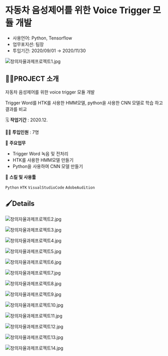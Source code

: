 # 자동차 음성제어를 위한 Voice Trigger 모듈 개발

- 사용언어: Python, Tensorflow
- 업무포지션: 팀장
- 투입기간: 2020/09/01 → 2020/11/30

![창의자율과제프로젝트1.jpg](%E1%84%8C%E1%85%A1%E1%84%83%E1%85%A9%E1%86%BC%E1%84%8E%E1%85%A1%20%E1%84%8B%E1%85%B3%E1%86%B7%E1%84%89%E1%85%A5%E1%86%BC%E1%84%8C%E1%85%A6%E1%84%8B%E1%85%A5%E1%84%85%E1%85%B3%E1%86%AF%20%E1%84%8B%E1%85%B1%E1%84%92%E1%85%A1%E1%86%AB%20Voice%20Trigger%20%E1%84%86%E1%85%A9%E1%84%83%E1%85%B2%E1%86%AF%20%E1%84%80%E1%85%A2%206c1e2a7ee61f4aeebf6a52f01f646343/%EC%B0%BD%EC%9D%98%EC%9E%90%EC%9C%A8%EA%B3%BC%EC%A0%9C%ED%94%84%EB%A1%9C%EC%A0%9D%ED%8A%B81.jpg)

## 👩‍🏫PROJECT 소개

자동차 음성제어를 위한 voice trigger 모듈 개발

Trigger Word를 HTK를 사용한 HMM모델, python을 사용한 CNN 모델로 학습 하고 결과를 비교

🗓️ **작업기간** : 2020.12.

👨‍💻 **투입인원** : 7명

📒 **주요업무** 

- Trigger Word 녹음 및 전처리
- HTK를 사용한 HMM모델 만들기
- Python을 사용하여 CNN 모델 만들기

🌱 **스킬 및 사용툴**

`Python` `HTK` `VisualStudioCode` `AdobeAudition`

## 🖌️Details

![창의자율과제프로젝트2.jpg](%E1%84%8C%E1%85%A1%E1%84%83%E1%85%A9%E1%86%BC%E1%84%8E%E1%85%A1%20%E1%84%8B%E1%85%B3%E1%86%B7%E1%84%89%E1%85%A5%E1%86%BC%E1%84%8C%E1%85%A6%E1%84%8B%E1%85%A5%E1%84%85%E1%85%B3%E1%86%AF%20%E1%84%8B%E1%85%B1%E1%84%92%E1%85%A1%E1%86%AB%20Voice%20Trigger%20%E1%84%86%E1%85%A9%E1%84%83%E1%85%B2%E1%86%AF%20%E1%84%80%E1%85%A2%206c1e2a7ee61f4aeebf6a52f01f646343/%EC%B0%BD%EC%9D%98%EC%9E%90%EC%9C%A8%EA%B3%BC%EC%A0%9C%ED%94%84%EB%A1%9C%EC%A0%9D%ED%8A%B82.jpg)

![창의자율과제프로젝트3.jpg](%E1%84%8C%E1%85%A1%E1%84%83%E1%85%A9%E1%86%BC%E1%84%8E%E1%85%A1%20%E1%84%8B%E1%85%B3%E1%86%B7%E1%84%89%E1%85%A5%E1%86%BC%E1%84%8C%E1%85%A6%E1%84%8B%E1%85%A5%E1%84%85%E1%85%B3%E1%86%AF%20%E1%84%8B%E1%85%B1%E1%84%92%E1%85%A1%E1%86%AB%20Voice%20Trigger%20%E1%84%86%E1%85%A9%E1%84%83%E1%85%B2%E1%86%AF%20%E1%84%80%E1%85%A2%206c1e2a7ee61f4aeebf6a52f01f646343/%EC%B0%BD%EC%9D%98%EC%9E%90%EC%9C%A8%EA%B3%BC%EC%A0%9C%ED%94%84%EB%A1%9C%EC%A0%9D%ED%8A%B83.jpg)

![창의자율과제프로젝트4.jpg](%E1%84%8C%E1%85%A1%E1%84%83%E1%85%A9%E1%86%BC%E1%84%8E%E1%85%A1%20%E1%84%8B%E1%85%B3%E1%86%B7%E1%84%89%E1%85%A5%E1%86%BC%E1%84%8C%E1%85%A6%E1%84%8B%E1%85%A5%E1%84%85%E1%85%B3%E1%86%AF%20%E1%84%8B%E1%85%B1%E1%84%92%E1%85%A1%E1%86%AB%20Voice%20Trigger%20%E1%84%86%E1%85%A9%E1%84%83%E1%85%B2%E1%86%AF%20%E1%84%80%E1%85%A2%206c1e2a7ee61f4aeebf6a52f01f646343/%EC%B0%BD%EC%9D%98%EC%9E%90%EC%9C%A8%EA%B3%BC%EC%A0%9C%ED%94%84%EB%A1%9C%EC%A0%9D%ED%8A%B84.jpg)

![창의자율과제프로젝트5.jpg](%E1%84%8C%E1%85%A1%E1%84%83%E1%85%A9%E1%86%BC%E1%84%8E%E1%85%A1%20%E1%84%8B%E1%85%B3%E1%86%B7%E1%84%89%E1%85%A5%E1%86%BC%E1%84%8C%E1%85%A6%E1%84%8B%E1%85%A5%E1%84%85%E1%85%B3%E1%86%AF%20%E1%84%8B%E1%85%B1%E1%84%92%E1%85%A1%E1%86%AB%20Voice%20Trigger%20%E1%84%86%E1%85%A9%E1%84%83%E1%85%B2%E1%86%AF%20%E1%84%80%E1%85%A2%206c1e2a7ee61f4aeebf6a52f01f646343/%EC%B0%BD%EC%9D%98%EC%9E%90%EC%9C%A8%EA%B3%BC%EC%A0%9C%ED%94%84%EB%A1%9C%EC%A0%9D%ED%8A%B85.jpg)

![창의자율과제프로젝트6.jpg](%E1%84%8C%E1%85%A1%E1%84%83%E1%85%A9%E1%86%BC%E1%84%8E%E1%85%A1%20%E1%84%8B%E1%85%B3%E1%86%B7%E1%84%89%E1%85%A5%E1%86%BC%E1%84%8C%E1%85%A6%E1%84%8B%E1%85%A5%E1%84%85%E1%85%B3%E1%86%AF%20%E1%84%8B%E1%85%B1%E1%84%92%E1%85%A1%E1%86%AB%20Voice%20Trigger%20%E1%84%86%E1%85%A9%E1%84%83%E1%85%B2%E1%86%AF%20%E1%84%80%E1%85%A2%206c1e2a7ee61f4aeebf6a52f01f646343/%EC%B0%BD%EC%9D%98%EC%9E%90%EC%9C%A8%EA%B3%BC%EC%A0%9C%ED%94%84%EB%A1%9C%EC%A0%9D%ED%8A%B86.jpg)

![창의자율과제프로젝트7.jpg](%E1%84%8C%E1%85%A1%E1%84%83%E1%85%A9%E1%86%BC%E1%84%8E%E1%85%A1%20%E1%84%8B%E1%85%B3%E1%86%B7%E1%84%89%E1%85%A5%E1%86%BC%E1%84%8C%E1%85%A6%E1%84%8B%E1%85%A5%E1%84%85%E1%85%B3%E1%86%AF%20%E1%84%8B%E1%85%B1%E1%84%92%E1%85%A1%E1%86%AB%20Voice%20Trigger%20%E1%84%86%E1%85%A9%E1%84%83%E1%85%B2%E1%86%AF%20%E1%84%80%E1%85%A2%206c1e2a7ee61f4aeebf6a52f01f646343/%EC%B0%BD%EC%9D%98%EC%9E%90%EC%9C%A8%EA%B3%BC%EC%A0%9C%ED%94%84%EB%A1%9C%EC%A0%9D%ED%8A%B87.jpg)

![창의자율과제프로젝트8.jpg](%E1%84%8C%E1%85%A1%E1%84%83%E1%85%A9%E1%86%BC%E1%84%8E%E1%85%A1%20%E1%84%8B%E1%85%B3%E1%86%B7%E1%84%89%E1%85%A5%E1%86%BC%E1%84%8C%E1%85%A6%E1%84%8B%E1%85%A5%E1%84%85%E1%85%B3%E1%86%AF%20%E1%84%8B%E1%85%B1%E1%84%92%E1%85%A1%E1%86%AB%20Voice%20Trigger%20%E1%84%86%E1%85%A9%E1%84%83%E1%85%B2%E1%86%AF%20%E1%84%80%E1%85%A2%206c1e2a7ee61f4aeebf6a52f01f646343/%EC%B0%BD%EC%9D%98%EC%9E%90%EC%9C%A8%EA%B3%BC%EC%A0%9C%ED%94%84%EB%A1%9C%EC%A0%9D%ED%8A%B88.jpg)

![창의자율과제프로젝트9.jpg](%E1%84%8C%E1%85%A1%E1%84%83%E1%85%A9%E1%86%BC%E1%84%8E%E1%85%A1%20%E1%84%8B%E1%85%B3%E1%86%B7%E1%84%89%E1%85%A5%E1%86%BC%E1%84%8C%E1%85%A6%E1%84%8B%E1%85%A5%E1%84%85%E1%85%B3%E1%86%AF%20%E1%84%8B%E1%85%B1%E1%84%92%E1%85%A1%E1%86%AB%20Voice%20Trigger%20%E1%84%86%E1%85%A9%E1%84%83%E1%85%B2%E1%86%AF%20%E1%84%80%E1%85%A2%206c1e2a7ee61f4aeebf6a52f01f646343/%EC%B0%BD%EC%9D%98%EC%9E%90%EC%9C%A8%EA%B3%BC%EC%A0%9C%ED%94%84%EB%A1%9C%EC%A0%9D%ED%8A%B89.jpg)

![창의자율과제프로젝트10.jpg](%E1%84%8C%E1%85%A1%E1%84%83%E1%85%A9%E1%86%BC%E1%84%8E%E1%85%A1%20%E1%84%8B%E1%85%B3%E1%86%B7%E1%84%89%E1%85%A5%E1%86%BC%E1%84%8C%E1%85%A6%E1%84%8B%E1%85%A5%E1%84%85%E1%85%B3%E1%86%AF%20%E1%84%8B%E1%85%B1%E1%84%92%E1%85%A1%E1%86%AB%20Voice%20Trigger%20%E1%84%86%E1%85%A9%E1%84%83%E1%85%B2%E1%86%AF%20%E1%84%80%E1%85%A2%206c1e2a7ee61f4aeebf6a52f01f646343/%EC%B0%BD%EC%9D%98%EC%9E%90%EC%9C%A8%EA%B3%BC%EC%A0%9C%ED%94%84%EB%A1%9C%EC%A0%9D%ED%8A%B810.jpg)

![창의자율과제프로젝트11.jpg](%E1%84%8C%E1%85%A1%E1%84%83%E1%85%A9%E1%86%BC%E1%84%8E%E1%85%A1%20%E1%84%8B%E1%85%B3%E1%86%B7%E1%84%89%E1%85%A5%E1%86%BC%E1%84%8C%E1%85%A6%E1%84%8B%E1%85%A5%E1%84%85%E1%85%B3%E1%86%AF%20%E1%84%8B%E1%85%B1%E1%84%92%E1%85%A1%E1%86%AB%20Voice%20Trigger%20%E1%84%86%E1%85%A9%E1%84%83%E1%85%B2%E1%86%AF%20%E1%84%80%E1%85%A2%206c1e2a7ee61f4aeebf6a52f01f646343/%EC%B0%BD%EC%9D%98%EC%9E%90%EC%9C%A8%EA%B3%BC%EC%A0%9C%ED%94%84%EB%A1%9C%EC%A0%9D%ED%8A%B811.jpg)

![창의자율과제프로젝트12.jpg](%E1%84%8C%E1%85%A1%E1%84%83%E1%85%A9%E1%86%BC%E1%84%8E%E1%85%A1%20%E1%84%8B%E1%85%B3%E1%86%B7%E1%84%89%E1%85%A5%E1%86%BC%E1%84%8C%E1%85%A6%E1%84%8B%E1%85%A5%E1%84%85%E1%85%B3%E1%86%AF%20%E1%84%8B%E1%85%B1%E1%84%92%E1%85%A1%E1%86%AB%20Voice%20Trigger%20%E1%84%86%E1%85%A9%E1%84%83%E1%85%B2%E1%86%AF%20%E1%84%80%E1%85%A2%206c1e2a7ee61f4aeebf6a52f01f646343/%EC%B0%BD%EC%9D%98%EC%9E%90%EC%9C%A8%EA%B3%BC%EC%A0%9C%ED%94%84%EB%A1%9C%EC%A0%9D%ED%8A%B812.jpg)

![창의자율과제프로젝트13.jpg](%E1%84%8C%E1%85%A1%E1%84%83%E1%85%A9%E1%86%BC%E1%84%8E%E1%85%A1%20%E1%84%8B%E1%85%B3%E1%86%B7%E1%84%89%E1%85%A5%E1%86%BC%E1%84%8C%E1%85%A6%E1%84%8B%E1%85%A5%E1%84%85%E1%85%B3%E1%86%AF%20%E1%84%8B%E1%85%B1%E1%84%92%E1%85%A1%E1%86%AB%20Voice%20Trigger%20%E1%84%86%E1%85%A9%E1%84%83%E1%85%B2%E1%86%AF%20%E1%84%80%E1%85%A2%206c1e2a7ee61f4aeebf6a52f01f646343/%EC%B0%BD%EC%9D%98%EC%9E%90%EC%9C%A8%EA%B3%BC%EC%A0%9C%ED%94%84%EB%A1%9C%EC%A0%9D%ED%8A%B813.jpg)

![창의자율과제프로젝트14.jpg](%E1%84%8C%E1%85%A1%E1%84%83%E1%85%A9%E1%86%BC%E1%84%8E%E1%85%A1%20%E1%84%8B%E1%85%B3%E1%86%B7%E1%84%89%E1%85%A5%E1%86%BC%E1%84%8C%E1%85%A6%E1%84%8B%E1%85%A5%E1%84%85%E1%85%B3%E1%86%AF%20%E1%84%8B%E1%85%B1%E1%84%92%E1%85%A1%E1%86%AB%20Voice%20Trigger%20%E1%84%86%E1%85%A9%E1%84%83%E1%85%B2%E1%86%AF%20%E1%84%80%E1%85%A2%206c1e2a7ee61f4aeebf6a52f01f646343/%EC%B0%BD%EC%9D%98%EC%9E%90%EC%9C%A8%EA%B3%BC%EC%A0%9C%ED%94%84%EB%A1%9C%EC%A0%9D%ED%8A%B814.jpg)
